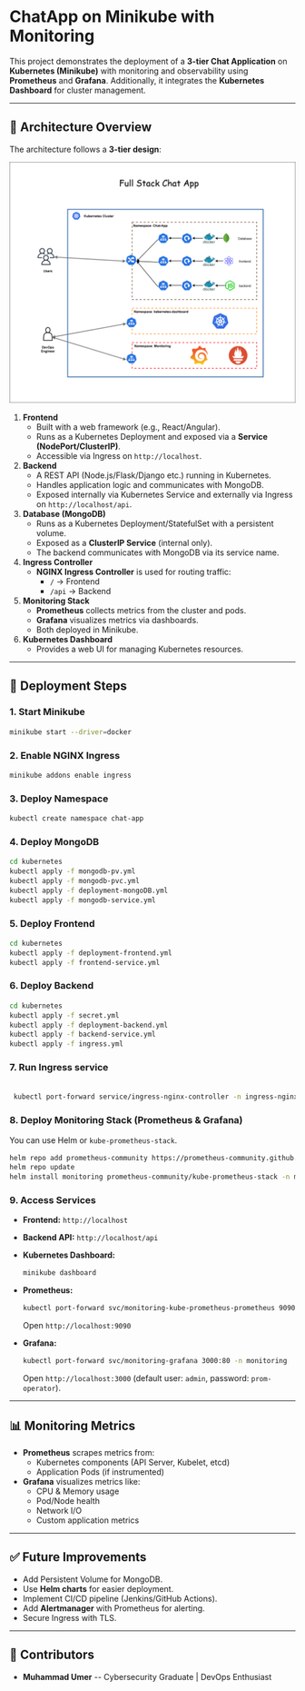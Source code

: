 # ChatApp on Minikube with Monitoring

This project demonstrates the deployment of a **3-tier Chat
Application** on **Kubernetes (Minikube)** with monitoring and
observability using **Prometheus** and **Grafana**. Additionally, it
integrates the **Kubernetes Dashboard** for cluster management.

------------------------------------------------------------------------

## 📌 Architecture Overview

The architecture follows a **3-tier design**:

![Architecture Diagram](project-3tierApp.png)

1.  **Frontend**
    -   Built with a web framework (e.g., React/Angular).
    -   Runs as a Kubernetes Deployment and exposed via a **Service
        (NodePort/ClusterIP)**.
    -   Accessible via Ingress on `http://localhost`.
2.  **Backend**
    -   A REST API (Node.js/Flask/Django etc.) running in Kubernetes.
    -   Handles application logic and communicates with MongoDB.
    -   Exposed internally via Kubernetes Service and externally via
        Ingress on `http://localhost/api`.
3.  **Database (MongoDB)**
    -   Runs as a Kubernetes Deployment/StatefulSet with a persistent
        volume.
    -   Exposed as a **ClusterIP Service** (internal only).
    -   The backend communicates with MongoDB via its service name.
4.  **Ingress Controller**
    -   **NGINX Ingress Controller** is used for routing traffic:
        -   `/` → Frontend
        -   `/api` → Backend
5.  **Monitoring Stack**
    -   **Prometheus** collects metrics from the cluster and pods.
    -   **Grafana** visualizes metrics via dashboards.
    -   Both deployed in Minikube.
6.  **Kubernetes Dashboard**
    -   Provides a web UI for managing Kubernetes resources.

------------------------------------------------------------------------

## 🚀 Deployment Steps

### 1. Start Minikube

``` bash
minikube start --driver=docker
```

### 2. Enable NGINX Ingress

``` bash
minikube addons enable ingress
```

### 3. Deploy Namespace

``` bash
kubectl create namespace chat-app
```

### 4. Deploy MongoDB

``` bash
cd kubernetes
kubectl apply -f mongodb-pv.yml
kubectl apply -f mongodb-pvc.yml
kubectl apply -f deployment-mongoDB.yml
kubectl apply -f mongodb-service.yml
```

### 5. Deploy Frontend

``` bash
cd kubernetes
kubectl apply -f deployment-frontend.yml
kubectl apply -f frontend-service.yml
```

### 6. Deploy Backend

``` bash
cd kubernetes
kubectl apply -f secret.yml
kubectl apply -f deployment-backend.yml
kubectl apply -f backend-service.yml
kubectl apply -f ingress.yml

```

### 7. Run Ingress service

``` bash

 kubectl port-forward service/ingress-nginx-controller -n ingress-nginx 80:80

```


### 8. Deploy Monitoring Stack (Prometheus & Grafana)

You can use Helm or `kube-prometheus-stack`.

``` bash
helm repo add prometheus-community https://prometheus-community.github.io/helm-charts
helm repo update
helm install monitoring prometheus-community/kube-prometheus-stack -n monitoring --create-namespace
```

### 9. Access Services

-   **Frontend:** `http://localhost`

-   **Backend API:** `http://localhost/api`

-   **Kubernetes Dashboard:**

    ``` bash
    minikube dashboard
    ```

-   **Prometheus:**

    ``` bash
    kubectl port-forward svc/monitoring-kube-prometheus-prometheus 9090:9090 -n monitoring
    ```

    Open `http://localhost:9090`

-   **Grafana:**

    ``` bash
    kubectl port-forward svc/monitoring-grafana 3000:80 -n monitoring
    ```

    Open `http://localhost:3000` (default user: `admin`, password:
    `prom-operator`).

------------------------------------------------------------------------

## 📊 Monitoring Metrics

-   **Prometheus** scrapes metrics from:
    -   Kubernetes components (API Server, Kubelet, etcd)
    -   Application Pods (if instrumented)
-   **Grafana** visualizes metrics like:
    -   CPU & Memory usage
    -   Pod/Node health
    -   Network I/O
    -   Custom application metrics

------------------------------------------------------------------------

## ✅ Future Improvements

-   Add Persistent Volume for MongoDB.
-   Use **Helm charts** for easier deployment.
-   Implement CI/CD pipeline (Jenkins/GitHub Actions).
-   Add **Alertmanager** with Prometheus for alerting.
-   Secure Ingress with TLS.

------------------------------------------------------------------------


## 🙌 Contributors

-   **Muhammad Umer** -- Cybersecurity Graduate \| DevOps Enthusiast
